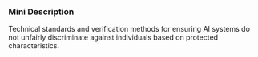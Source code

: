 ### Mini Description

Technical standards and verification methods for ensuring AI systems do not unfairly discriminate against individuals based on protected characteristics.
